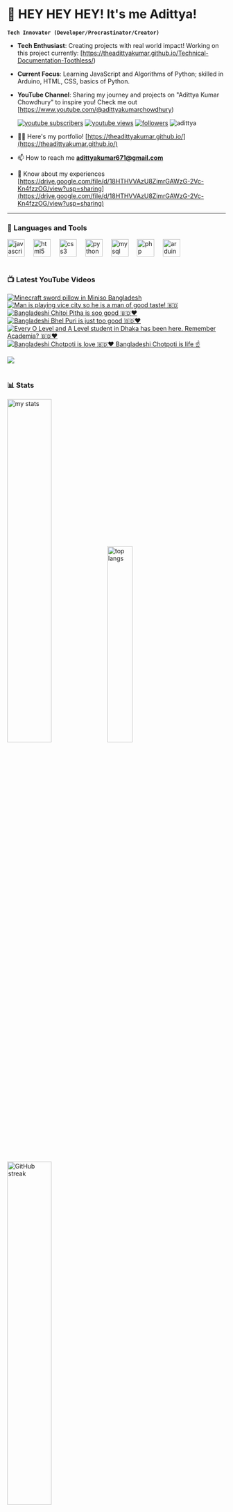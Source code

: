 # 👑 HEY HEY HEY! It's me Adittya!

**`Tech Innovator (Developer/Procrastinator/Creator)`**

- **Tech Enthusiast**: Creating projects with real world impact! Working on this project currently: [https://theadittyakumar.github.io/Technical-Documentation-Toothless/)
- **Current Focus**: Learning JavaScript and Algorithms of Python; skilled in Arduino, HTML, CSS, basics of Python.
- **YouTube Channel**: Sharing my journey and projects on "Adittya Kumar Chowdhury" to inspire you! Check me out [https://www.youtube.com/@adittyakumarchowdhury) 

   <p align="left">
      <a href="https://www.youtube.com/channel/UCu68HfYtlcXFI7kNhnSdspA?sub_confirmation=1">
         <img alt="youtube subscribers" title="Subscribe to my YouTube channel" src="https://custom-icon-badges.demolab.com/youtube/channel/subscribers/UCu68HfYtlcXFI7kNhnSdspA?color=%23E05D44&label=SUBSCRIBE&logo=video&logoColor=white&style=for-the-badge&labelColor=CE4630"/></a> 
      <a href="https://www.youtube.com/c/adittyakumarchowdhury">
         <img alt="youtube views" title="YouTube views" src="https://custom-icon-badges.demolab.com/youtube/channel/views/UCu68HfYtlcXFI7kNhnSdspA?color=%23E1AD0E&logo=eye&logoColor=white&style=for-the-badge&labelColor=C79600"/></a> 
      <a href="https://github.com/TheAdittyaKumar?tab=followers">
         <img alt="followers" title="Follow me on Github" src="https://custom-icon-badges.demolab.com/github/followers/TheAdittyaKumar?color=236ad3&labelColor=1155ba&style=for-the-badge&logo=person-add&label=Follow&logoColor=white"/></a>
      <img src="https://komarev.com/ghpvc/?username=TheAdittyaKumar&label=Profile%20views&color=0e75b6&style=flat" alt="adittya" />
   </p>


- 👨‍💻 Here's my portfolio! [https://theadittyakumar.github.io/](https://theadittyakumar.github.io/)

- 📫 How to reach me **adittyakumar671@gmail.com**

- 📄 Know about my experiences [https://drive.google.com/file/d/18HTHVVAzU8ZimrGAWzG-2Vc-Kn4fzzOG/view?usp=sharing](https://drive.google.com/file/d/18HTHVVAzU8ZimrGAWzG-2Vc-Kn4fzzOG/view?usp=sharing)

---

### 🧰 Languages and Tools

<div align="left">
  <img src="https://cdn.jsdelivr.net/gh/devicons/devicon/icons/javascript/javascript-original.svg" height="40" alt="javascript logo"  />
  <img width="12" />
  <img src="https://cdn.jsdelivr.net/gh/devicons/devicon/icons/html5/html5-original.svg" height="40" alt="html5 logo"  />
  <img width="12" />
  <img src="https://cdn.jsdelivr.net/gh/devicons/devicon/icons/css3/css3-original.svg" height="40" alt="css3 logo"  />
  <img width="12" />
  <img src="https://cdn.jsdelivr.net/gh/devicons/devicon/icons/python/python-original.svg" height="40" alt="python logo"  />
  <img width="12" />
  <img src="https://cdn.jsdelivr.net/gh/devicons/devicon/icons/mysql/mysql-original.svg" height="40" alt="mysql logo"  />
  <img width="12" />
  <img src="https://cdn.jsdelivr.net/gh/devicons/devicon/icons/php/php-original.svg" height="40" alt="php logo"  />
  <img width="12" />
  <img src="https://cdn.jsdelivr.net/gh/devicons/devicon/icons/arduino/arduino-original.svg" height="40" alt="arduino logo"  />
</div>


#

### 📺 Latest YouTube Videos

<!-- BEGIN YOUTUBE-CARDS -->
[![Minecraft sword pillow in Miniso Bangladesh](https://ytcards.demolab.com/?id=n7i8b_SXydQ&title=Minecraft+sword+pillow+in+Miniso+Bangladesh&lang=en&timestamp=1748367314&background_color=%230d1117&title_color=%23ffffff&stats_color=%23dedede&max_title_lines=1&width=250&border_radius=5 "Minecraft sword pillow in Miniso Bangladesh")](https://www.youtube.com/watch?v=n7i8b_SXydQ)
[![Man is playing vice city so he is a man of good taste! 🇧🇩](https://ytcards.demolab.com/?id=iuFpmgQk6FY&title=Man+is+playing+vice+city+so+he+is+a+man+of+good+taste%21+%F0%9F%87%A7%F0%9F%87%A9&lang=en&timestamp=1748294565&background_color=%230d1117&title_color=%23ffffff&stats_color=%23dedede&max_title_lines=1&width=250&border_radius=5 "Man is playing vice city so he is a man of good taste! 🇧🇩")](https://www.youtube.com/watch?v=iuFpmgQk6FY)
[![Bangladeshi Chitoi Pitha is soo good 🇧🇩❤️](https://ytcards.demolab.com/?id=cImM3sEDAsQ&title=Bangladeshi+Chitoi+Pitha+is+soo+good+%F0%9F%87%A7%F0%9F%87%A9%E2%9D%A4%EF%B8%8F&lang=en&timestamp=1748208400&background_color=%230d1117&title_color=%23ffffff&stats_color=%23dedede&max_title_lines=1&width=250&border_radius=5 "Bangladeshi Chitoi Pitha is soo good 🇧🇩❤️")](https://www.youtube.com/watch?v=cImM3sEDAsQ)
[![Bangladeshi Bhel Puri is just too good 🇧🇩❤️](https://ytcards.demolab.com/?id=zpiifx-WXTw&title=Bangladeshi+Bhel+Puri+is+just+too+good+%F0%9F%87%A7%F0%9F%87%A9%E2%9D%A4%EF%B8%8F&lang=en&timestamp=1748183434&background_color=%230d1117&title_color=%23ffffff&stats_color=%23dedede&max_title_lines=1&width=250&border_radius=5 "Bangladeshi Bhel Puri is just too good 🇧🇩❤️")](https://www.youtube.com/watch?v=zpiifx-WXTw)
[![Every O Level and A Level student in Dhaka has been here. Remember Academia? 🇧🇩❤️](https://ytcards.demolab.com/?id=hdeRBFuY_7U&title=Every+O+Level+and+A+Level+student+in+Dhaka+has+been+here.+Remember+Academia%3F+%F0%9F%87%A7%F0%9F%87%A9%E2%9D%A4%EF%B8%8F&lang=en&timestamp=1748087835&background_color=%230d1117&title_color=%23ffffff&stats_color=%23dedede&max_title_lines=1&width=250&border_radius=5 "Every O Level and A Level student in Dhaka has been here. Remember Academia? 🇧🇩❤️")](https://www.youtube.com/watch?v=hdeRBFuY_7U)
[![Bangladeshi Chotpoti is love 🇧🇩❤️ Bangladeshi Chotpoti is life ☝️](https://ytcards.demolab.com/?id=82hxjrgEAtU&title=Bangladeshi+Chotpoti+is+love+%F0%9F%87%A7%F0%9F%87%A9%E2%9D%A4%EF%B8%8F+Bangladeshi+Chotpoti+is+life+%E2%98%9D%EF%B8%8F&lang=en&timestamp=1748031437&background_color=%230d1117&title_color=%23ffffff&stats_color=%23dedede&max_title_lines=1&width=250&border_radius=5 "Bangladeshi Chotpoti is love 🇧🇩❤️ Bangladeshi Chotpoti is life ☝️")](https://www.youtube.com/watch?v=82hxjrgEAtU)
<!-- END YOUTUBE-CARDS -->

[<img src="https://custom-icon-badges.demolab.com/badge/-Subscribe%20For%20More-red?style=for-the-badge&logo=video&logoColor=white"/>](https://www.youtube.com/channel/UCu68HfYtlcXFI7kNhnSdspA?sub_confirmation=1)

#

### 📊 Stats

<div align="left">
  <img alt="my stats" width="45%" src="https://github-readme-stats.vercel.app/api?username=TheAdittyaKumar&show_icons=true&hide_border=true&theme=vision-friendly-dark" />
  <img alt="top langs" width="34%" src="https://github-readme-stats.vercel.app/api/top-langs/?username=TheAdittyaKumar&layout=compact&hide_border=true&theme=vision-friendly-dark" />
  <img alt="GitHub streak" width="45%" src="https://github-readme-streak-stats.herokuapp.com/?user=TheAdittyaKumar&theme=vision-friendly-dark&hide_border=true" />

</div>



<!-- ![GitHub Streak](https://streak-stats.demolab.com?user=TheAdittyaKumar&theme=swift&border_radius=4.5) -->
#

